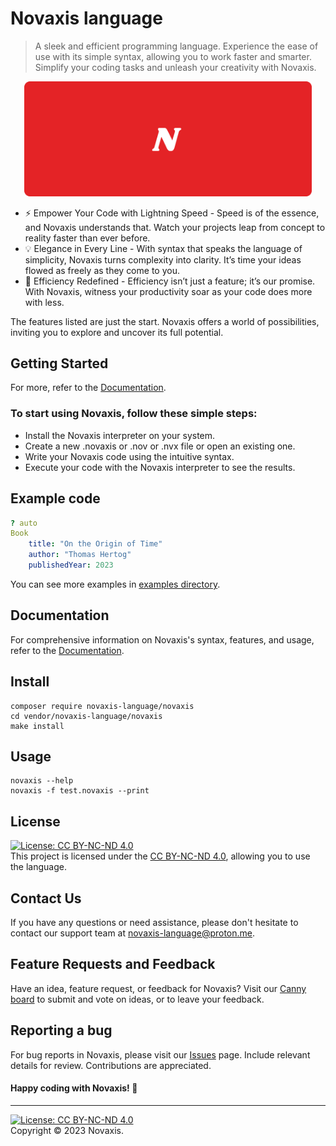 # Novaxis language
> A sleek and efficient programming language. Experience the ease of use with its simple syntax, allowing you to work faster and smarter. Simplify your coding tasks and unleash your creativity with Novaxis.

<p align=center>
    <img src="media/short-fullbackground-border-10f.png" width=460>
</p>

- ⚡ Empower Your Code with Lightning Speed - Speed is of the essence, and Novaxis understands that. Watch your projects leap from concept to reality faster than ever before.
- 💡 Elegance in Every Line - With syntax that speaks the language of simplicity, Novaxis turns complexity into clarity. It’s time your ideas flowed as freely as they come to you.
- 🚀 Efficiency Redefined - Efficiency isn’t just a feature; it’s our promise. With Novaxis, witness your productivity soar as your code does more with less.

The features listed are just the start. Novaxis offers a world of possibilities, inviting you to explore and uncover its full potential.

## Getting Started
For more, refer to the [Documentation](https://novaxis-organization.gitbook.io/novaxis-documentation).
### To start using Novaxis, follow these simple steps:
- Install the Novaxis interpreter on your system.
- Create a new .novaxis or .nov or .nvx file or open an existing one.
- Write your Novaxis code using the intuitive syntax.
- Execute your code with the Novaxis interpreter to see the results.

## Example code

```YAML
? auto
Book
    title: "On the Origin of Time"
    author: "Thomas Hertog"
    publishedYear: 2023
```
You can see more examples in [examples directory](examples/).

## Documentation
For comprehensive information on Novaxis's syntax, features, and usage, refer to the [Documentation](https://novaxis-organization.gitbook.io/novaxis-documentation).

## Install
```Shell
composer require novaxis-language/novaxis
cd vendor/novaxis-language/novaxis
make install
```

## Usage
```
novaxis --help
novaxis -f test.novaxis --print
```

## License
[![License: CC BY-NC-ND 4.0](https://img.shields.io/badge/License-CC_BY--NC--ND_4.0-lightgrey.svg)](https://creativecommons.org/licenses/by-nc-nd/4.0/)\
This project is licensed under the [CC BY-NC-ND 4.0](LICENSE), allowing you to use the language.


## Contact Us

If you have any questions or need assistance, please don't hesitate to contact our support team at [novaxis-language@proton.me](mailto:novaxis-language@proton.me).

## Feature Requests and Feedback

Have an idea, feature request, or feedback for Novaxis? Visit our [Canny board](https://novaxis-language.canny.io/novaxis) to submit and vote on ideas, or to leave your feedback.

## Reporting a bug
For bug reports in Novaxis, please visit our [Issues](https://github.com/novaxis-language/Novaxis/issues) page. Include relevant details for review. Contributions are appreciated.


#### Happy coding with Novaxis! 🚀

---

[![License: CC BY-NC-ND 4.0](https://img.shields.io/badge/License-CC_BY--NC--ND_4.0-lightgrey.svg)](https://creativecommons.org/licenses/by-nc-nd/4.0/)\
Copyright © 2023 Novaxis.
